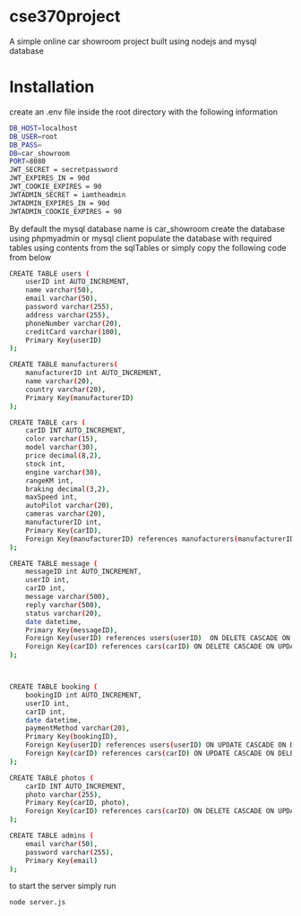 # cse370project
A simple online car showroom project built using nodejs and mysql database


# Installation
create an .env file inside the root directory with the following information

```sh
DB_HOST=localhost
DB_USER=root
DB_PASS=
DB=car_showroom
PORT=8080
JWT_SECRET = secretpassword
JWT_EXPIRES_IN = 90d
JWT_COOKIE_EXPIRES = 90
JWTADMIN_SECRET = iamtheadmin
JWTADMIN_EXPIRES_IN = 90d
JWTADMIN_COOKIE_EXPIRES = 90
```
By default the mysql database name is car_showroom
create the database using phpmyadmin or mysql client 
populate the database with required tables using contents from the sqlTables
or simply copy the following code from below

```sh
CREATE TABLE users (
    userID int AUTO_INCREMENT,
    name varchar(50),
    email varchar(50),
    password varchar(255),
    address varchar(255),
    phoneNumber varchar(20),
    creditCard varchar(100),
    Primary Key(userID)
);

CREATE TABLE manufacturers(
    manufacturerID int AUTO_INCREMENT,
    name varchar(20),
    country varchar(20),
    Primary Key(manufacturerID)
);

CREATE TABLE cars (
    carID INT AUTO_INCREMENT,
    color varchar(15),
    model varchar(30),
    price decimal(8,2),
    stock int,
    engine varchar(30),
    rangeKM int,
    braking decimal(3,2),
    maxSpeed int,
    autoPilot varchar(20),
    cameras varchar(20),
    manufacturerID int,
    Primary Key(carID),
    Foreign Key(manufacturerID) references manufacturers(manufacturerID) ON DELETE CASCADE ON UPDATE CASCADE
);

CREATE TABLE message (
    messageID int AUTO_INCREMENT,
    userID int,
    carID int,
    message varchar(500),
    reply varchar(500),
    status varchar(20),
    date datetime,
    Primary Key(messageID),
    Foreign Key(userID) references users(userID)  ON DELETE CASCADE ON UPDATE CASCADE,
    Foreign Key(carID) references cars(carID) ON DELETE CASCADE ON UPDATE CASCADE
);



CREATE TABLE booking (
    bookingID int AUTO_INCREMENT,
    userID int,
    carID int,
    date datetime,
    paymentMethod varchar(20),
    Primary Key(bookingID),
    Foreign Key(userID) references users(userID) ON UPDATE CASCADE ON DELETE CASCADE,
    Foreign Key(carID) references cars(carID) ON UPDATE CASCADE ON DELETE CASCADE
);

CREATE TABLE photos (
    carID INT AUTO_INCREMENT,
    photo varchar(255),
    Primary Key(carID, photo),
    Foreign Key(carID) references cars(carID) ON DELETE CASCADE ON UPDATE CASCADE
);

CREATE TABLE admins (
    email varchar(50),
    password varchar(255),
    Primary Key(email)
);
```

to start the server simply run

```sh
node server.js
```